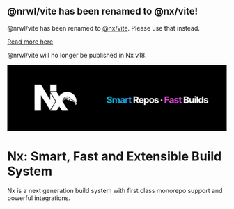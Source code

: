 ## @nrwl/vite has been renamed to @nx/vite!

@nrwl/vite has been renamed to [@nx/vite](https://www.npmjs.com/package/@nx/vite). Please use that instead.

[Read more here](https://nx.dev/recipes/other/rescope)

@nrwl/vite will no longer be published in Nx v18.

<p style="text-align: center;"><img src="https://raw.githubusercontent.com/nrwl/nx/master/images/nx.png" width="600" alt="Nx - Smart, Fast and Extensible Build System"></p>

# Nx: Smart, Fast and Extensible Build System

Nx is a next generation build system with first class monorepo support and powerful integrations.
